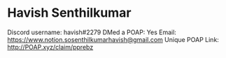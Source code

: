 # Havish Senthilkumar

Discord username: havish#2279
DMed a POAP: Yes
Email: https://www.notion.sosenthilkumarhavish@gmail.com
Unique POAP Link: http://POAP.xyz/claim/pprebz